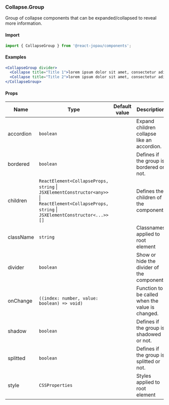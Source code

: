 ### Collapse.Group

Group of collapse components that can be expanded/collapsed to reveal more information.

#### Import

```jsx
import { CollapseGroup } from '@react-jopau/components';
```

#### Examples

```jsx
<CollapseGroup divider>
  <Collapse title="Title 1">lorem ipsum dolor sit amet, consectetur adipiscing elit</Collapse>
  <Collapse title="Title 2">lorem ipsum dolor sit amet, consectetur adipiscing elit</Collapse>
</CollapseGroup>
```

#### Props

| Name      | Type                                                                                                                                             | Default value | Description                                      |
| --------- | ------------------------------------------------------------------------------------------------------------------------------------------------ | ------------- | ------------------------------------------------ |
| accordion | `boolean`                                                                                                                                        |               | Expand children collapse like an accordion.      |
| bordered  | `boolean`                                                                                                                                        |               | Defines if the group is bordered or not.         |
| children  | `ReactElement<CollapseProps, string` \| `JSXElementConstructor<any>>` \| `ReactElement<CollapseProps, string` \| `JSXElementConstructor<...>>[]` |               | Defines the children of the component.           |
| className | `string`                                                                                                                                         |               | Classnames applied to root element               |
| divider   | `boolean`                                                                                                                                        |               | Show or hide the divider of the component.       |
| onChange  | `((index: number, value: boolean) => void)`                                                                                                      |               | Function to be called when the value is changed. |
| shadow    | `boolean`                                                                                                                                        |               | Defines if the group is shadowed or not.         |
| splitted  | `boolean`                                                                                                                                        |               | Defines if the group is splitted or not.         |
| style     | `CSSProperties`                                                                                                                                  |               | Styles applied to root element                   |
